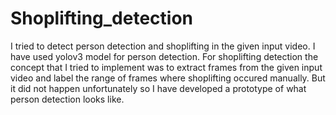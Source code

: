 # Shoplifting_detection
I tried to detect person detection and shoplifting in the given input video. I have used yolov3 model for person detection. For shoplifting detection the concept that I tried to implement was to extract frames from the given input video and label the range of frames where shoplifting occured manually. But it did not happen unfortunately so I have developed a prototype of what person detection looks like.
